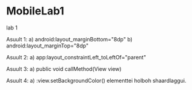 # MobileLab1
lab 1 

Asuult 1: 
a) android:layout_marginBottom="8dp"
b) android:layout_marginTop="8dp"

Asuult 2: 
a) app:layout_constraintLeft_toLeftOf="parent"

Asuult 3: 
a) public void callMethod(View view)

Asuult 4: 
a)  :view.setBackgroundColor() elementtei holboh shaardlaggui.
